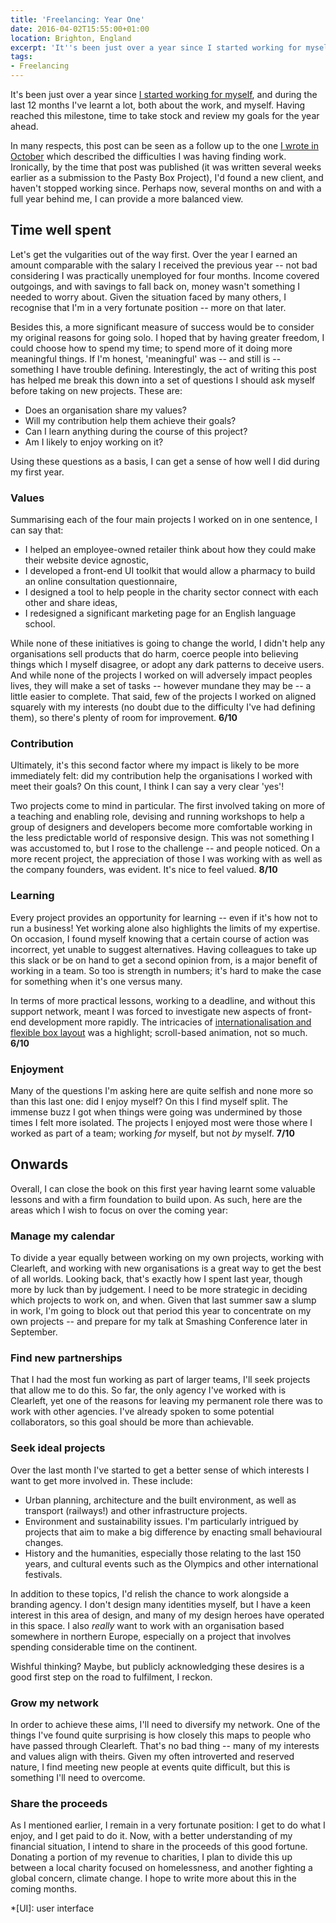 ```yaml
---
title: 'Freelancing: Year One'
date: 2016-04-02T15:55:00+01:00
location: Brighton, England
excerpt: 'It''s been just over a year since I started working for myself, and during the last 12 months I''ve learnt a lot, both about the work, and myself. Having reached this milestone, time to take stock and review my goals for the year ahead.'
tags:
- Freelancing
---
```

It's been just over a year since [I started working for myself][1], and during the last 12 months I've learnt a lot, both about the work, and myself. Having reached this milestone, time to take stock and review my goals for the year ahead.

In many respects, this post can be seen as a follow up to the one [I wrote in October][2] which described the difficulties I was having finding work. Ironically, by the time that post was published (it was written several weeks earlier as a submission to the Pasty Box Project), I'd found a new client, and haven't stopped working since. Perhaps now, several months on and with a full year behind me, I can provide a more balanced view.

## Time well spent

Let's get the vulgarities out of the way first. Over the year I earned an amount comparable with the salary I received the previous year -- not bad considering I was practically unemployed for four months. Income covered outgoings, and with savings to fall back on, money wasn't something I needed to worry about. Given the situation faced by many others, I recognise that I'm in a very fortunate position -- more on that later.

Besides this, a more significant measure of success would be to consider my original reasons for going solo. I hoped that by having greater freedom, I could choose how to spend my time; to spend more of it doing more meaningful things. If I'm honest, 'meaningful' was -- and still is -- something I have trouble defining. Interestingly, the act of writing this post has helped me break this down into a set of questions I should ask myself before taking on new projects. These are:

* Does an organisation share my values?
* Will my contribution help them achieve their goals?
* Can I learn anything during the course of this project?
* Am I likely to enjoy working on it?

Using these questions as a basis, I can get a sense of how well I did during my first year.

### Values

Summarising each of the four main projects I worked on in one sentence, I can say that:

* I helped an employee-owned retailer think about how they could make their website device agnostic,
* I developed a front-end UI toolkit that would allow a pharmacy to build an online consultation questionnaire,
* I designed a tool to help people in the charity sector connect with each other and share ideas,
* I redesigned a significant marketing page for an English language school.

While none of these initiatives is going to change the world, I didn't help any organisations sell products that do harm, coerce people into believing things which I myself disagree, or adopt any dark patterns to deceive users. And while none of the projects I worked on will adversely impact peoples lives, they will make a set of tasks -- however mundane they may be -- a little easier to complete. That said, few of the projects I worked on aligned squarely with my interests (no doubt due to the difficulty I've had defining them), so there's plenty of room for improvement. **6/10**

### Contribution

Ultimately, it's this second factor where my impact is likely to be more immediately felt: did my contribution help the organisations I worked with meet their goals? On this count, I think I can say a very clear 'yes'!

Two projects come to mind in particular. The first involved taking on more of a teaching and enabling role, devising and running workshops to help a group of designers and developers become more comfortable working in the less predictable world of responsive design. This was not something I was accustomed to, but I rose to the challenge -- and people noticed. On a more recent project, the appreciation of those I was working with as well as the company founders, was evident. It's nice to feel valued. **8/10**

### Learning

Every project provides an opportunity for learning -- even if it's how not to run a business! Yet working alone also highlights the limits of my expertise. On occasion, I found myself knowing that a certain course of action was incorrect, yet unable to suggest alternatives. Having colleagues to take up this slack or be on hand to get a second opinion from, is a major benefit of working in a team. So too is strength in numbers; it's hard to make the case for something when it's one versus many.

In terms of more practical lessons, working to a deadline, and without this support network, meant I was forced to investigate new aspects of front-end development more rapidly. The intricacies of [internationalisation and flexible box layout][3] was a highlight; scroll-based animation, not so much. **6/10**

### Enjoyment

Many of the questions I'm asking here are quite selfish and none more so than this last one: did I enjoy myself? On this I find myself split. The immense buzz I got when things were going was undermined by those times I felt more isolated. The projects I enjoyed most were those where I worked as part of a team; working *for* myself, but not *by* myself. **7/10**

## Onwards

Overall, I can close the book on this first year having learnt some valuable lessons and with a firm foundation to build upon. As such, here are the areas which I wish to focus on over the coming year:

### Manage my calendar

To divide a year equally between working on my own projects, working with Clearleft, and working with new organisations is a great way to get the best of all worlds. Looking back, that's exactly how I spent last year, though more by luck than by judgement. I need to be more strategic in deciding which projects to work on, and when. Given that last summer saw a slump in work, I'm going to block out that period this year to concentrate on my own projects -- and prepare for my talk at Smashing Conference later in September.

### Find new partnerships

That I had the most fun working as part of larger teams, I'll seek projects that allow me to do this. So far, the only agency I've worked with is Clearleft, yet one of the reasons for leaving my permanent role there was to work with other agencies. I've already spoken to some potential collaborators, so this goal should be more than achievable.

### Seek ideal projects

Over the last month I've started to get a better sense of which interests I want to get more involved in. These include:

* Urban planning, architecture and the built environment, as well as transport (railways!) and other infrastructure projects.
* Environment and sustainability issues. I'm particularly intrigued by projects that aim to make a big difference by enacting small behavioural changes.
* History and the humanities, especially those relating to the last 150 years, and cultural events such as the Olympics and other international festivals.

In addition to these topics, I'd relish the chance to work alongside a branding agency. I don't design many identities myself, but I have a keen interest in this area of design, and many of my design heroes have operated in this space. I also *really* want to work with an organisation based somewhere in northern Europe, especially on a project that involves spending considerable time on the continent.

Wishful thinking? Maybe, but publicly acknowledging these desires is a good first step on the road to fulfilment, I reckon.

### Grow my network

In order to achieve these aims, I'll need to diversify my network. One of the things I've found quite surprising is how closely this maps to people who have passed through Clearleft. That's no bad thing -- many of my interests and values align with theirs. Given my often introverted and reserved nature, I find meeting new people at events quite difficult, but this is something I'll need to overcome.

### Share the proceeds

As I mentioned earlier, I remain in a very fortunate position: I get to do what I enjoy, and I get paid to do it. Now, with a better understanding of my financial situation, I intend to share in the proceeds of this good fortune. Donating a portion of my revenue to charities, I plan to divide this up between a local charity focused on homelessness, and another fighting a global concern, climate change. I hope to write more about this in the coming months.

[1]: https://paulrobertlloyd.com/2015/01/changing_gears
[2]: https://paulrobertlloyd.com/2015/10/taking_the_plunge
[3]: https://paulrobertlloyd.com/2016/03/logical_flexbox

*[UI]: user interface
